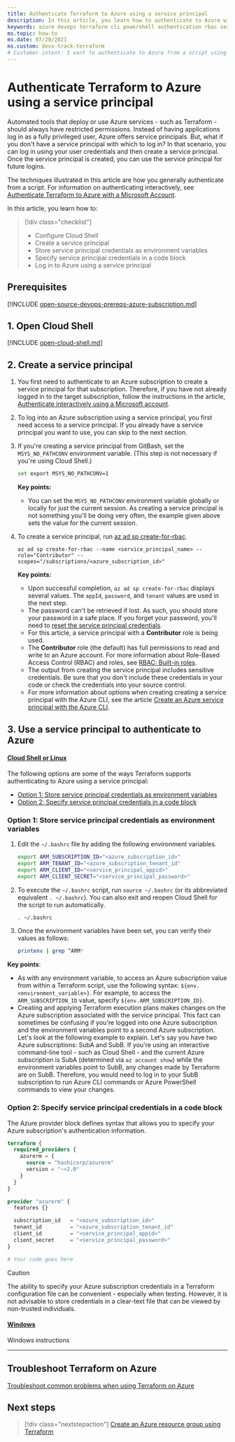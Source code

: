 ```yaml
---
title: Authenticate Terraform to Azure using a service principal
description: In this article, you learn how to authenticate to Azure with a Service Principal
keywords: azure devops terraform cli powershell authentication rbac service principal automated script
ms.topic: how-to
ms.date: 07/20/2021
ms.custom: devx-track-terraform
# Customer intent: I want to authenticate to Azure from a script using a service principal.
---
```


# Authenticate Terraform to Azure using a service principal

Automated tools that deploy or use Azure services - such as Terraform - should always have restricted permissions. Instead of having applications log in as a fully privileged user, Azure offers service principals. But, what if you don't have a service principal with which to log in? In that scenario, you can log in using your user credentials and then create a service principal. Once the service principal is created, you can use the service principal for future logins.

The techniques illustrated in this article are how you generally authenticate from a script. For information on authenticating interactively, see [Authenticate Terraform to Azure with a Microsoft Account](authenticate-interactive.md).

In this article, you learn how to:
> [!div class="checklist"]
> * Configure Cloud Shell
> * Create a service principal
> * Store service principal credentials as environment variables
> * Specify service principal credentials in a code block
> * Log in to Azure using a service principal

## Prerequisites

[!INCLUDE [open-source-devops-prereqs-azure-subscription.md](../includes/open-source-devops-prereqs-azure-subscription.md)]

## 1. Open Cloud Shell

[!INCLUDE [open-cloud-shell.md](../includes/open-cloud-shell.md)]

## 2. Create a service principal

1. You first need to authenticate to an Azure subscription to create a service principal for that subscription. Therefore, if you have not already logged in to the target subscription, follow the instructions in the article, [Authenticate interactively using a Microsoft account](./authenticate-interactive.md#2-log-in-to-azure-using-a-microsoft-account).

1. To log into an Azure subscription using a service principal, you first need access to a service principal. If you already have a service principal you want to use, you can skip to the next section. 

1. If you're creating a service principal from GitBash, set the `MSYS_NO_PATHCONV` environment variable. (This step is not necessary if you're using Cloud Shell.)

    ```bash
    set export MSYS_NO_PATHCONV=1    
    ```

    **Key points:**

    - You can set the `MSYS_NO_PATHCONV` environment variable globally or locally for just the current session. As creating a service principal is not something you'll be doing very often, the example given above sets the value for the current session.

1. To create a service principal, run [az ad sp create-for-rbac](/cli/azure/ad/sp?#az_ad_sp_create_for_rbac).
    
    ```azurecli
    az ad sp create-for-rbac --name <service_principal_name> --role="Contributor" --scopes="/subscriptions/<azure_subscription_id>"
    ```
    
    **Key points:**
    
    - Upon successful completion, `az ad sp create-for-rbac` displays several values. The `appId`, `password`, and `tenant` values are used in the next step.
    - The password can't be retrieved if lost. As such, you should store your password in a safe place. If you forget your password, you'll need to [reset the service principal credentials](/cli/azure/create-an-azure-service-principal-azure-cli#reset-credentials).
    - For this article, a service principal with a **Contributor** role is being used.
    - The **Contributor** role (the default) has full permissions to read and write to an Azure account. For more information about Role-Based Access Control (RBAC) and roles, see [RBAC: Built-in roles](/azure/active-directory/role-based-access-built-in-roles).
    - The output from creating the service principal includes sensitive credentials. Be sure that you don't include these credentials in your code or check the credentials into your source control.
    - For more information about options when creating creating a service principal with the Azure CLI, see the article [Create an Azure service principal with the Azure CLI](/cli/azure/create-an-azure-service-principal-azure-cli?). 
    
## 3. Use a service principal to authenticate to Azure

#### [Cloud Shell or Linux](#tab/linux)

The following options are some of the ways Terraform supports authenticating to Azure using a service principal:

- [Option 1: Store service principal credentials as environment variables](#option-1-store-service-principal-credentials-as-environment-variables)
- [Option 2: Specify service principal credentials in a code block](#option-2-specify-service-principal-credentials-in-a-code-block)

### Option 1: Store service principal credentials as environment variables

1. Edit the `~/.bashrc` file by adding the following environment variables.

    ```bash
    export ARM_SUBSCRIPTION_ID="<azure_subscription_id>"
    export ARM_TENANT_ID="<azure_subscription_tenant_id"
    export ARM_CLIENT_ID="<service_principal_appid>"
    export ARM_CLIENT_SECRET="<service_principal_password>"
    ```

1. To execute the `~/.bashrc` script, run `source ~/.bashrc` (or its abbreviated equivalent `. ~/.bashrc`). You can also exit and reopen Cloud Shell for the script to run automatically.

    ```bash
    . ~/.bashrc
    ```

1. Once the environment variables have been set, you can verify their values as follows:

    ```bash
    printenv | grep ^ARM*
    ```

**Key points**:

- As with any environment variable, to access an Azure subscription value from within a Terraform script, use the following syntax: `${env.<environment_variable>}`. For example, to access the `ARM_SUBSCRIPTION_ID` value, specify `${env.ARM_SUBSCRIPTION_ID}`.
- Creating and applying Terraform execution plans makes changes on the Azure subscription associated with the service principal. This fact can sometimes be confusing if you're logged into one Azure subscription and the environment variables point to a second Azure subscription. Let's look at the following example to explain. Let's say you have two Azure subscriptions: SubA and SubB. If you're using an interactive command-line tool - such as Cloud Shell - and the current Azure subscription is SubA (determined via `az account show`) while the environment variables point to SubB, any changes made by Terraform are on SubB. Therefore, you would need to log in to your SubB subscription to run Azure CLI commands or Azure PowerShell commands to view your changes.

### Option 2: Specify service principal credentials in a code block

The Azure provider block defines syntax that allows you to specify your Azure subscription's authentication information.

```terraform
terraform {
  required_providers {
    azurerm = {
      source = "hashicorp/azurerm"
      version = "~>2.0"
    }
  }
}

provider "azurerm" {
  features {}

  subscription_id   = "<azure_subscription_id>"
  tenant_id         = "<azure_subscription_tenant_id"
  client_id         = "<service_principal_appid>"
  client_secret     = "<service_principal_password>"
}

# Your code goes here
```

> [!CAUTION]
> The ability to specify your Azure subscription credentials in a Terraform configuration file can be convenient - especially when testing. However, it is not advisable to store credentials in a clear-text file that can be viewed by non-trusted individuals.

#### [Windows](#tab/windows)

Windows instructions

---

## Troubleshoot Terraform on Azure

[Troubleshoot common problems when using Terraform on Azure](troubleshoot.md)

## Next steps

> [!div class="nextstepaction"]
> [Create an Azure resource group using Terraform](create-resource-group.md)